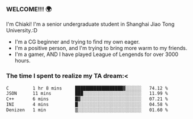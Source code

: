 ### WELCOME!!! 🌍

I'm Chiaki! I'm a senior undergraduate student in Shanghai Jiao Tong University.:D

-  I'm a CG beginner and trying to find my own eager. 
-  I'm a positive person, and I'm trying to bring more warm to my friends.
-  I'm a gamer, AND I have played League of Lengends for over 3000 hours. 

### The time I spent to realize my TA dream:<
<!--START_SECTION:waka-->

```txt
C         1 hr 8 mins     ██████████████████▓░░░░░░   74.12 %
JSON      11 mins         ███░░░░░░░░░░░░░░░░░░░░░░   11.99 %
C++       6 mins          █▓░░░░░░░░░░░░░░░░░░░░░░░   07.21 %
INI       4 mins          █░░░░░░░░░░░░░░░░░░░░░░░░   04.58 %
Denizen   1 min           ▒░░░░░░░░░░░░░░░░░░░░░░░░   01.60 %
```

<!--END_SECTION:waka-->

<!--
**Chiaki-meow/Chiaki-meow** is a ✨ _special_ ✨ repository because its `README.md` (this file) appears on your GitHub profile.

Here are some ideas to get you started:

- 🔭 I’m currently working on ...
- 🌱 I’m currently learning ...
- 👯 I’m looking to collaborate on ...
- 🤔 I’m looking for help with ...
- 💬 Ask me about ...
- 📫 How to reach me: ...
- 😄 Pronouns: ...
- ⚡ Fun fact: ...
-->
